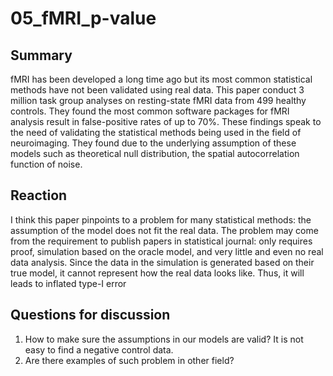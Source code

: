 # 05_fMRI_p-value


## Summary

fMRI has been developed a long time ago but its most common statistical methods have not been validated using real data. This paper conduct 3 million task group analyses on resting-state fMRI data from 499 healthy controls. They found the most common software packages for fMRI analysis result in false-positive rates of up to 70%. These findings speak to the need of validating the statistical methods being used in the field of neuroimaging. They found due to the underlying assumption of these models such as theoretical null distribution, the spatial autocorrelation function of noise.

## Reaction

I think this paper pinpoints to a problem for many statistical methods: the assumption of the model does not fit the real data. The problem may come from the requirement to publish papers in statistical journal: only requires proof, simulation based on the oracle model, and very little and even no real data analysis. Since  the data in the simulation is generated based on their true model, it cannot represent how the real data looks like. Thus, it will leads to inflated type-I error

## Questions for discussion

1. How to make sure the assumptions in our models are valid? It is not easy to find a negative control data.
2. Are there examples of such problem in other field?

